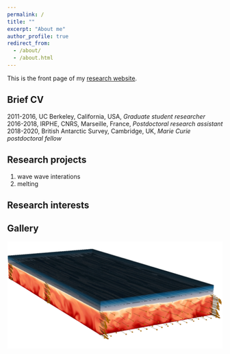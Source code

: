 ```yaml
---
permalink: /
title: ""
excerpt: "About me"
author_profile: true
redirect_from: 
  - /about/
  - /about.html
---
```


This is the front page of my [research website](https://github.com/louiscouston/louiscouston.github.io).

Brief CV
------
2011-2016, UC Berkeley, California, USA, *Graduate student researcher* 
2016-2018, IRPHE, CNRS, Marseille, France, *Postdoctoral research assistant*
2018-2020, British Antarctic Survey, Cambridge, UK, *Marie Curie postdoctoral fellow*

Research projects
------
1. wave wave interations
1. melting

Research interests
------

Gallery
------

![Graphical abstract of our last paper](/images/graphical_abstract.jpg)


